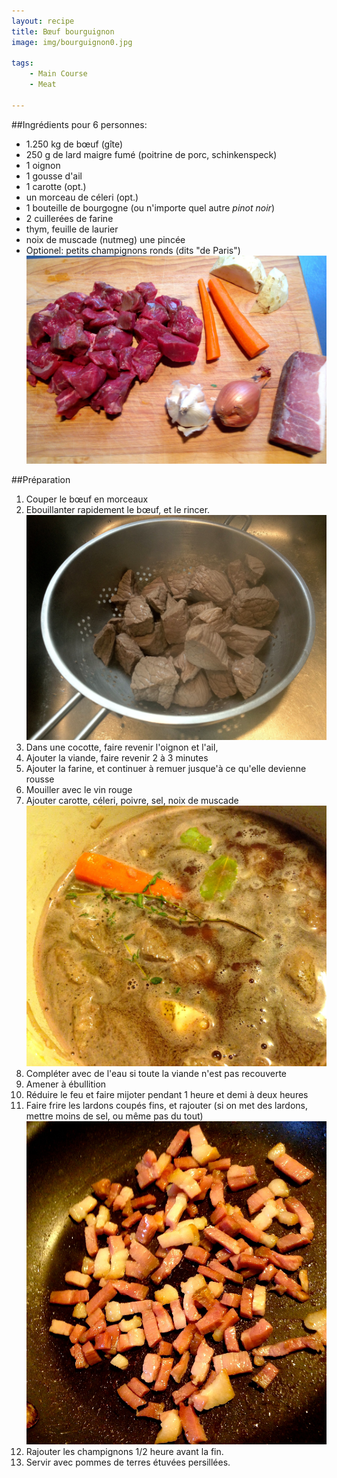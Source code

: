 ```yaml
---
layout: recipe
title: Bœuf bourguignon
image: img/bourguignon0.jpg

tags:
    - Main Course
    - Meat
    
---
```


##Ingrédients
pour 6 personnes:

* 1.250 kg de bœuf (gîte)
* 250 g de lard maigre fumé (poitrine de porc, schinkenspeck)
* 1 oignon
* 1 gousse d'ail
* 1 carotte (opt.)
* un morceau de céleri (opt.)
* 1 bouteille de bourgogne (ou n'importe quel autre *pinot noir*)
* 2 cuillerées de farine
* thym, feuille de laurier
* noix de muscade (nutmeg) une pincée
* Optionel: petits champignons ronds (dits "de Paris")   
![image](img/bourguignon3.jpg)

##Préparation

1. Couper le bœuf en morceaux
2. Ebouillanter rapidement le bœuf, et le rincer.   
![image](img/bourguignon1.jpg)
3. Dans une cocotte, faire revenir l'oignon et l'ail,
4. Ajouter la viande, faire revenir 2 à 3 minutes
5. Ajouter la farine, et continuer à remuer jusque'à ce qu'elle devienne rousse
6. Mouiller avec le vin rouge
7. Ajouter carotte, céleri, poivre, sel, noix de muscade    
![image](img/bourguignon4.jpg)   
8. Compléter avec de l'eau si toute la viande n'est pas recouverte   
9. Amener à ébullition
10. Réduire le feu et faire mijoter pendant 1 heure et demi à deux heures  
11. Faire frire les lardons coupés fins, et rajouter (si on met des lardons, mettre moins de sel, ou même pas du tout)      
![image](img/bourguignon5.jpg) 
11. Rajouter les champignons 1/2 heure avant la fin.
12. Servir avec pommes de terres étuvées persillées.


